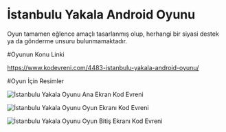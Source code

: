 # İstanbulu Yakala Android Oyunu

Oyun tamamen eğlence amaçlı tasarlanmış olup, herhangi bir siyasi destek ya da gönderme unsuru bulunmamaktadır.

#Oyunun Konu Linki

https://www.kodevreni.com/4483-istanbulu-yakala-android-oyunu/

#Oyun İçin Resimler

![İstanbulu Yakala Oyunu Ana Ekran Kod Evreni](https://www.kodevreni.com/uploads/monthly_2019_04/Screenshot_1554565696.thumb.png.5ec04bfa29600ae8707a0a440a33f4af.png)

![İstanbulu Yakala Oyunu Oyun Ekranı Kod Evreni](https://www.kodevreni.com/uploads/monthly_2019_04/Screenshot_1554566001.thumb.png.1e104331c57c440f5afafe48867de8fd.png)

![İstanbulu Yakala Oyunu Oyun Bitiş Ekranı Kod Evreni](https://www.kodevreni.com/uploads/monthly_2019_04/Screenshot_1554565818.thumb.png.eb6f724190baf3821b37171cdc6b30c7.png)
